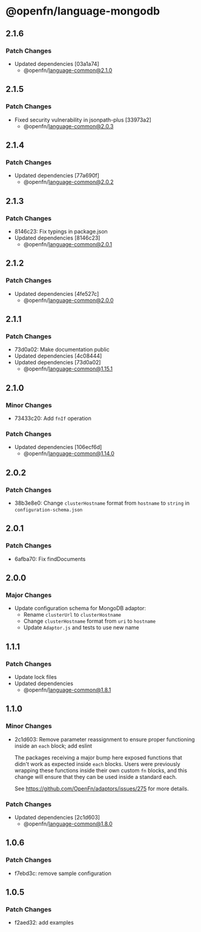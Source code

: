 # @openfn/language-mongodb

## 2.1.6

### Patch Changes

- Updated dependencies [03a1a74]
  - @openfn/language-common@2.1.0

## 2.1.5

### Patch Changes

- Fixed security vulnerability in jsonpath-plus [33973a2]
  - @openfn/language-common@2.0.3

## 2.1.4

### Patch Changes

- Updated dependencies [77a690f]
  - @openfn/language-common@2.0.2

## 2.1.3

### Patch Changes

- 8146c23: Fix typings in package.json
- Updated dependencies [8146c23]
  - @openfn/language-common@2.0.1

## 2.1.2

### Patch Changes

- Updated dependencies [4fe527c]
  - @openfn/language-common@2.0.0

## 2.1.1

### Patch Changes

- 73d0a02: Make documentation public
- Updated dependencies [4c08444]
- Updated dependencies [73d0a02]
  - @openfn/language-common@1.15.1

## 2.1.0

### Minor Changes

- 73433c20: Add `fnIf` operation

### Patch Changes

- Updated dependencies [106ecf6d]
  - @openfn/language-common@1.14.0

## 2.0.2

### Patch Changes

- 38b3e8e0: Change `clusterHostname` format from `hostname` to `string` in
  `configuration-schema.json`

## 2.0.1

### Patch Changes

- 6afba70: Fix findDocuments

## 2.0.0

### Major Changes

- Update configuration schema for MongoDB adaptor:
  - Rename `clusterUrl` to `clusterHostname`
  - Change `clusterHostname` format from `uri` to `hostname`
  - Update `Adaptor.js` and tests to use new name

## 1.1.1

### Patch Changes

- Update lock files
- Updated dependencies
  - @openfn/language-common@1.8.1

## 1.1.0

### Minor Changes

- 2c1d603: Remove parameter reassignment to ensure proper functioning inside an
  `each` block; add eslint

  The packages receiving a major bump here exposed functions that didn't work as
  expected inside `each` blocks. Users were previously wrapping these functions
  inside their own custom `fn` blocks, and this change will ensure that they can
  be used inside a standard each.

  See https://github.com/OpenFn/adaptors/issues/275 for more details.

### Patch Changes

- Updated dependencies [2c1d603]
  - @openfn/language-common@1.8.0

## 1.0.6

### Patch Changes

- f7ebd3c: remove sample configuration

## 1.0.5

### Patch Changes

- f2aed32: add examples
